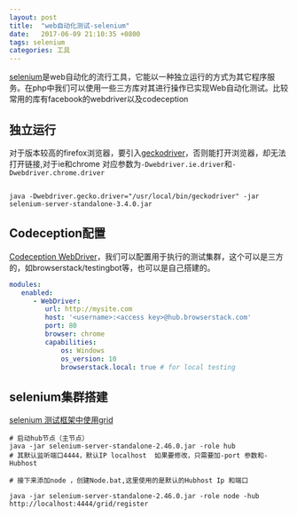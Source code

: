 ```yaml
---
layout: post
title:  "web自动化测试-selenium"
date:   2017-06-09 21:10:35 +0800
tags: selenium
categories: 工具
---
```

[selenium](https://goo.gl/s4o9Vx)是web自动化的流行工具，它能以一种独立运行的方式为其它程序服务。在php中我们可以使用一些三方库对其进行操作已实现Web自动化测试。比较常用的库有facebook的webdriver以及codeception
<!--break-->

## 独立运行

对于版本较高的firefox浏览器，要引入[geckodriver](https://github.com/mozilla/geckodriver/releases)，否则能打开浏览器，却无法打开链接,对于ie和chrome 对应参数为`-Dwebdriver.ie.driver`和`-Dwebdriver.chrome.driver`

~~~shell

java -Dwebdriver.gecko.driver="/usr/local/bin/geckodriver" -jar selenium-server-standalone-3.4.0.jar

~~~

## Codeception配置

[Codeception WebDriver](http://codeception.com/docs/modules/WebDriver)，我们可以配置用于执行的测试集群，这个可以是三方的，如browserstack/testingbot等，也可以是自己搭建的。

~~~yaml
modules:
   enabled:
	  - WebDriver:
		 url: http://mysite.com
		 host: '<username>:<access key>@hub.browserstack.com'
		 port: 80
		 browser: chrome
		 capabilities:
			 os: Windows
			 os_version: 10
			 browserstack.local: true # for local testing

~~~

## selenium集群搭建

[selenium 测试框架中使用grid](http://www.cnblogs.com/tobecrazy/p/4564902.html)

~~~shell
# 启动hub节点（主节点）
java -jar selenium-server-standalone-2.46.0.jar -role hub
# 其默认监听端口4444，默认IP localhost  如果要修改，只需要加-port 参数和-Hubhost

# 接下来添加node ，创建Node.bat,这里使用的是默认的Hubhost Ip 和端口

java -jar selenium-server-standalone-2.46.0.jar -role node -hub http://localhost:4444/grid/register

~~~
